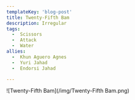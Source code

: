 ```yaml
---
templateKey: 'blog-post'
title: Twenty-Fifth Bam
description: Irregular
tags:
  -  Scissors
  -  Attack
  -  Water
allies:
  -  Khun Aguero Agnes
  -  Yuri Jahad
  -  Endorsi Jahad

---
```

![Twenty-Fifth Bam](/img/Twenty-Fifth Bam.png)
